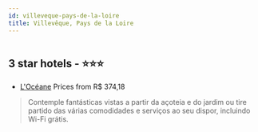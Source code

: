 ```yaml
---
id: villeveque-pays-de-la-loire
title: Villevêque, Pays de la Loire
---
```


<center><img src="https://i.travelapi.com/hotels/14000000/13180000/13176800/13176723/c3738b56_z.jpg" alt="" /></center>


##  3 star hotels - ⭐️⭐️⭐️

-    [L'Océane](https://us.hurb.com/hotels/villeveque/l-oceane-HT-L5HL?cmp=18055) Prices from R$ 374,18
   > Contemple fantásticas vistas a partir da açoteia e do jardim ou tire partido das várias comodidades e serviços ao seu dispor, incluindo Wi-Fi grátis.
